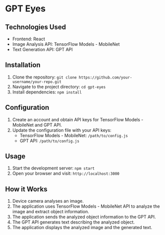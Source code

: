 # GPT Eyes

## Technologies Used

- Frontend: React
- Image Analysis API: TensorFlow Models - MobileNet
- Text Generation API: GPT API

## Installation

1. Clone the repository: `git clone https://github.com/your-username/your-repo.git`
2. Navigate to the project directory: `cd gpt-eyes`
3. Install dependencies: `npm install`

## Configuration

1. Create an account and obtain API keys for TensorFlow Models - MobileNet and GPT API.
2. Update the configuration file with your API keys:
   - TensorFlow Models - MobileNet: `/path/to/config.js`
   - GPT API: `/path/to/config.js`

## Usage

1. Start the development server: `npm start`
2. Open your browser and visit: `http://localhost:3000`

## How it Works

1. Device camera analyses an image.
2. The application uses TensorFlow Models - MobileNet API to analyze the image and extract object information.
3. The application sends the analyzed object information to the GPT API.
4. The GPT API generates text describing the analyzed object.
5. The application displays the analyzed image and the generated text.
